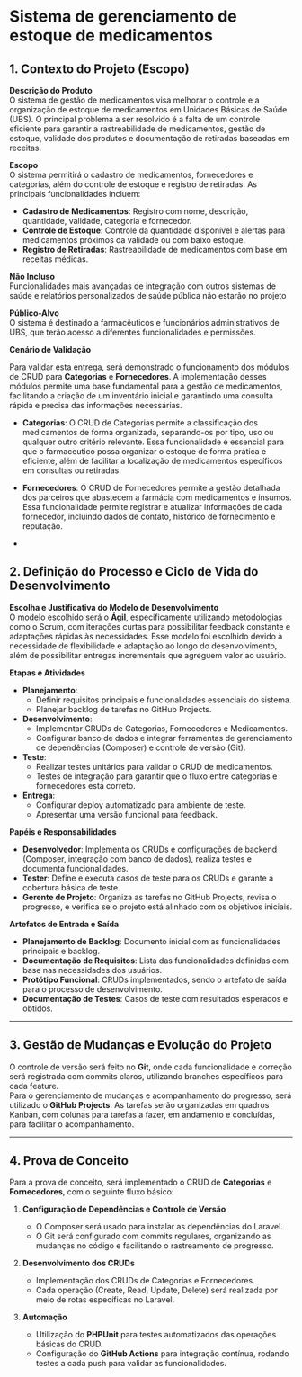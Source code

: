 # Sistema de gerenciamento de estoque de medicamentos

## 1. Contexto do Projeto (Escopo)

**Descrição do Produto**  
O sistema de gestão de medicamentos visa melhorar o controle e a organização de estoque de medicamentos em Unidades Básicas de Saúde (UBS). O principal problema a ser resolvido é a falta de um controle eficiente para garantir a rastreabilidade de medicamentos, gestão de estoque, validade dos produtos e documentação de retiradas baseadas em receitas.

**Escopo**  
O sistema permitirá o cadastro de medicamentos, fornecedores e categorias, além do controle de estoque e registro de retiradas. As principais funcionalidades incluem:
- **Cadastro de Medicamentos**: Registro com nome, descrição, quantidade, validade, categoria e fornecedor.
- **Controle de Estoque**: Controle da quantidade disponível e alertas para medicamentos próximos da validade ou com baixo estoque.
- **Registro de Retiradas**: Rastreabilidade de medicamentos com base em receitas médicas.

**Não Incluso**  
Funcionalidades mais avançadas de integração com outros sistemas de saúde e relatórios personalizados de saúde pública não estarão no projeto

**Público-Alvo**  
O sistema é destinado a farmacêuticos e funcionários administrativos de UBS, que terão acesso a diferentes funcionalidades e permissões.

**Cenário de Validação**  

Para validar esta entrega, será demonstrado o funcionamento dos módulos de CRUD para **Categorias** e **Fornecedores**. A implementação desses módulos permite uma base fundamental para a gestão de medicamentos, facilitando a criação de um inventário inicial e garantindo uma consulta rápida e precisa das informações necessárias.

- **Categorias**: O CRUD de Categorias permite a classificação dos medicamentos de forma organizada, separando-os por tipo, uso ou qualquer outro critério relevante. Essa funcionalidade é essencial para que o farmaceutico possa organizar o estoque de forma prática e eficiente, além de facilitar a localização de medicamentos específicos em consultas ou retiradas.

- **Fornecedores**: O CRUD de Fornecedores permite a gestão detalhada dos parceiros que abastecem a farmácia com medicamentos e insumos. Essa funcionalidade permite registrar e atualizar informações de cada fornecedor, incluindo dados de contato, histórico de fornecimento e reputação.
- 
## 2. Definição do Processo e Ciclo de Vida do Desenvolvimento

**Escolha e Justificativa do Modelo de Desenvolvimento**  
O modelo escolhido será o **Ágil**, especificamente utilizando metodologias como o Scrum, com iterações curtas para possibilitar feedback constante e adaptações rápidas às necessidades. Esse modelo foi escolhido devido à necessidade de flexibilidade e adaptação ao longo do desenvolvimento, além de possibilitar entregas incrementais que agreguem valor ao usuário.

**Etapas e Atividades**
- **Planejamento**: 
  - Definir requisitos principais e funcionalidades essenciais do sistema.
  - Planejar backlog de tarefas no GitHub Projects.
- **Desenvolvimento**: 
  - Implementar CRUDs de Categorias, Fornecedores e Medicamentos.
  - Configurar banco de dados e integrar ferramentas de gerenciamento de dependências (Composer) e controle de versão (Git).
- **Teste**: 
  - Realizar testes unitários para validar o CRUD de medicamentos.
  - Testes de integração para garantir que o fluxo entre categorias e fornecedores está correto.
- **Entrega**: 
  - Configurar deploy automatizado para ambiente de teste.
  - Apresentar uma versão funcional para feedback.

**Papéis e Responsabilidades**  
- **Desenvolvedor**: Implementa os CRUDs e configurações de backend (Composer, integração com banco de dados), realiza testes e documenta funcionalidades.
- **Tester**: Define e executa casos de teste para os CRUDs e garante a cobertura básica de teste.
- **Gerente de Projeto**: Organiza as tarefas no GitHub Projects, revisa o progresso, e verifica se o projeto está alinhado com os objetivos iniciais.

**Artefatos de Entrada e Saída**  
- **Planejamento de Backlog**: Documento inicial com as funcionalidades principais e backlog.
- **Documentação de Requisitos**: Lista das funcionalidades definidas com base nas necessidades dos usuários.
- **Protótipo Funcional**: CRUDs implementados, sendo o artefato de saída para o processo de desenvolvimento.
- **Documentação de Testes**: Casos de teste com resultados esperados e obtidos.

---

## 3. Gestão de Mudanças e Evolução do Projeto

O controle de versão será feito no **Git**, onde cada funcionalidade e correção será registrada com commits claros, utilizando branches específicos para cada feature.  
Para o gerenciamento de mudanças e acompanhamento do progresso, será utilizado o **GitHub Projects**. As tarefas serão organizadas em quadros Kanban, com colunas para tarefas a fazer, em andamento e concluídas, para facilitar o acompanhamento. 

---

## 4. Prova de Conceito

Para a prova de conceito, será implementado o CRUD de **Categorias** e **Fornecedores**, com o seguinte fluxo básico:

1. **Configuração de Dependências e Controle de Versão**  
   - O Composer será usado para instalar as dependências do Laravel.
   - O Git será configurado com commits regulares, organizando as mudanças no código e facilitando o rastreamento de progresso.

2. **Desenvolvimento dos CRUDs**  
   - Implementação dos CRUDs de Categorias e Fornecedores.
   - Cada operação (Create, Read, Update, Delete) será realizada por meio de rotas específicas no Laravel.

3. **Automação**  
   - Utilização do **PHPUnit** para testes automatizados das operações básicas do CRUD.
   - Configuração do **GitHub Actions** para integração contínua, rodando testes a cada push para validar as funcionalidades.


